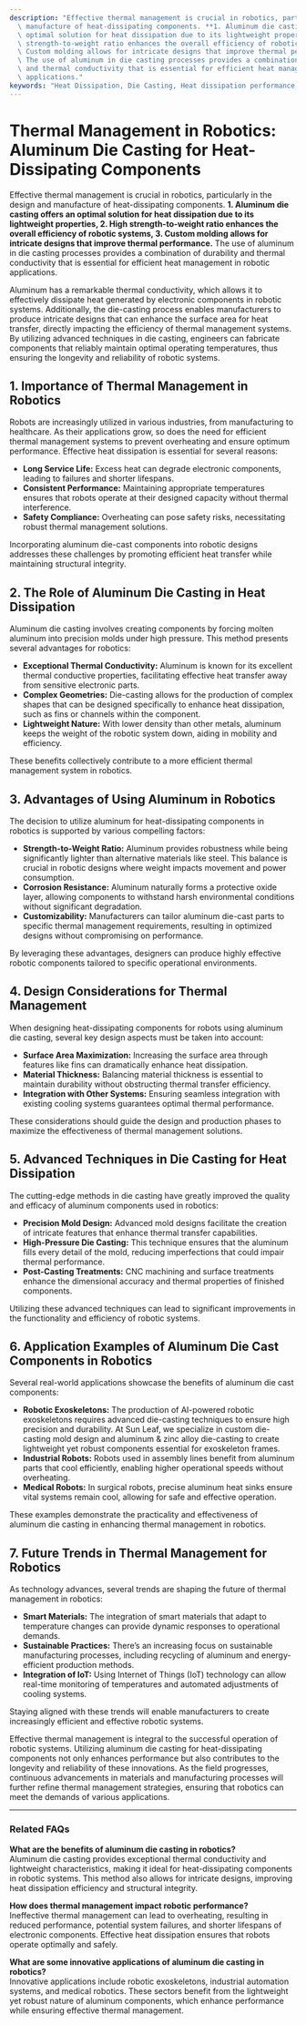```yaml
---
description: "Effective thermal management is crucial in robotics, particularly in the design and\
  \ manufacture of heat-dissipating components. **1. Aluminum die casting offers an\
  \ optimal solution for heat dissipation due to its lightweight properties, 2. High\
  \ strength-to-weight ratio enhances the overall efficiency of robotic systems, 3.\
  \ Custom molding allows for intricate designs that improve thermal performance.**\
  \ The use of aluminum in die casting processes provides a combination of durability\
  \ and thermal conductivity that is essential for efficient heat management in robotic\
  \ applications."
keywords: "Heat Dissipation, Die Casting, Heat dissipation performance, Heat dissipation efficiency"
---
```

# Thermal Management in Robotics: Aluminum Die Casting for Heat-Dissipating Components

Effective thermal management is crucial in robotics, particularly in the design and manufacture of heat-dissipating components. **1. Aluminum die casting offers an optimal solution for heat dissipation due to its lightweight properties, 2. High strength-to-weight ratio enhances the overall efficiency of robotic systems, 3. Custom molding allows for intricate designs that improve thermal performance.** The use of aluminum in die casting processes provides a combination of durability and thermal conductivity that is essential for efficient heat management in robotic applications.

Aluminum has a remarkable thermal conductivity, which allows it to effectively dissipate heat generated by electronic components in robotic systems. Additionally, the die-casting process enables manufacturers to produce intricate designs that can enhance the surface area for heat transfer, directly impacting the efficiency of thermal management systems. By utilizing advanced techniques in die casting, engineers can fabricate components that reliably maintain optimal operating temperatures, thus ensuring the longevity and reliability of robotic systems.

## **1. Importance of Thermal Management in Robotics**

Robots are increasingly utilized in various industries, from manufacturing to healthcare. As their applications grow, so does the need for efficient thermal management systems to prevent overheating and ensure optimum performance. Effective heat dissipation is essential for several reasons:

- **Long Service Life:** Excess heat can degrade electronic components, leading to failures and shorter lifespans.
- **Consistent Performance:** Maintaining appropriate temperatures ensures that robots operate at their designed capacity without thermal interference.
- **Safety Compliance:** Overheating can pose safety risks, necessitating robust thermal management solutions.

Incorporating aluminum die-cast components into robotic designs addresses these challenges by promoting efficient heat transfer while maintaining structural integrity.

## **2. The Role of Aluminum Die Casting in Heat Dissipation**

Aluminum die casting involves creating components by forcing molten aluminum into precision molds under high pressure. This method presents several advantages for robotics:

- **Exceptional Thermal Conductivity:** Aluminum is known for its excellent thermal conductive properties, facilitating effective heat transfer away from sensitive electronic parts.
- **Complex Geometries:** Die-casting allows for the production of complex shapes that can be designed specifically to enhance heat dissipation, such as fins or channels within the component.
- **Lightweight Nature:** With lower density than other metals, aluminum keeps the weight of the robotic system down, aiding in mobility and efficiency.

These benefits collectively contribute to a more efficient thermal management system in robotics.

## **3. Advantages of Using Aluminum in Robotics**

The decision to utilize aluminum for heat-dissipating components in robotics is supported by various compelling factors:

- **Strength-to-Weight Ratio:** Aluminum provides robustness while being significantly lighter than alternative materials like steel. This balance is crucial in robotic designs where weight impacts movement and power consumption.
- **Corrosion Resistance:** Aluminum naturally forms a protective oxide layer, allowing components to withstand harsh environmental conditions without significant degradation.
- **Customizability:** Manufacturers can tailor aluminum die-cast parts to specific thermal management requirements, resulting in optimized designs without compromising on performance.

By leveraging these advantages, designers can produce highly effective robotic components tailored to specific operational environments.

## **4. Design Considerations for Thermal Management**

When designing heat-dissipating components for robots using aluminum die casting, several key design aspects must be taken into account:

- **Surface Area Maximization:** Increasing the surface area through features like fins can dramatically enhance heat dissipation. 
- **Material Thickness:** Balancing material thickness is essential to maintain durability without obstructing thermal transfer efficiency.
- **Integration with Other Systems:** Ensuring seamless integration with existing cooling systems guarantees optimal thermal performance.

These considerations should guide the design and production phases to maximize the effectiveness of thermal management solutions.

## **5. Advanced Techniques in Die Casting for Heat Dissipation**

The cutting-edge methods in die casting have greatly improved the quality and efficacy of aluminum components used in robotics:

- **Precision Mold Design:** Advanced mold designs facilitate the creation of intricate features that enhance thermal transfer capabilities.
- **High-Pressure Die Casting:** This technique ensures that the aluminum fills every detail of the mold, reducing imperfections that could impair thermal performance.
- **Post-Casting Treatments:** CNC machining and surface treatments enhance the dimensional accuracy and thermal properties of finished components.

Utilizing these advanced techniques can lead to significant improvements in the functionality and efficiency of robotic systems.

## **6. Application Examples of Aluminum Die Cast Components in Robotics**

Several real-world applications showcase the benefits of aluminum die cast components:

- **Robotic Exoskeletons:** The production of AI-powered robotic exoskeletons requires advanced die-casting techniques to ensure high precision and durability. At Sun Leaf, we specialize in custom die-casting mold design and aluminum & zinc alloy die-casting to create lightweight yet robust components essential for exoskeleton frames.
- **Industrial Robots:** Robots used in assembly lines benefit from aluminum parts that cool efficiently, enabling higher operational speeds without overheating.
- **Medical Robots:** In surgical robots, precise aluminum heat sinks ensure vital systems remain cool, allowing for safe and effective operation.

These examples demonstrate the practicality and effectiveness of aluminum die casting in enhancing thermal management in robotics.

## **7. Future Trends in Thermal Management for Robotics**

As technology advances, several trends are shaping the future of thermal management in robotics:

- **Smart Materials:** The integration of smart materials that adapt to temperature changes can provide dynamic responses to operational demands.
- **Sustainable Practices:** There’s an increasing focus on sustainable manufacturing processes, including recycling of aluminum and energy-efficient production methods.
- **Integration of IoT:** Using Internet of Things (IoT) technology can allow real-time monitoring of temperatures and automated adjustments of cooling systems.

Staying aligned with these trends will enable manufacturers to create increasingly efficient and effective robotic systems.

Effective thermal management is integral to the successful operation of robotic systems. Utilizing aluminum die casting for heat-dissipating components not only enhances performance but also contributes to the longevity and reliability of these innovations. As the field progresses, continuous advancements in materials and manufacturing processes will further refine thermal management strategies, ensuring that robotics can meet the demands of various applications.

---

### Related FAQs

**What are the benefits of aluminum die casting in robotics?**  
Aluminum die casting provides exceptional thermal conductivity and lightweight characteristics, making it ideal for heat-dissipating components in robotic systems. This method also allows for intricate designs, improving heat dissipation efficiency and structural integrity.

**How does thermal management impact robotic performance?**  
Ineffective thermal management can lead to overheating, resulting in reduced performance, potential system failures, and shorter lifespans of electronic components. Effective heat dissipation ensures that robots operate optimally and safely.

**What are some innovative applications of aluminum die casting in robotics?**  
Innovative applications include robotic exoskeletons, industrial automation systems, and medical robotics. These sectors benefit from the lightweight yet robust nature of aluminum components, which enhance performance while ensuring effective thermal management.
